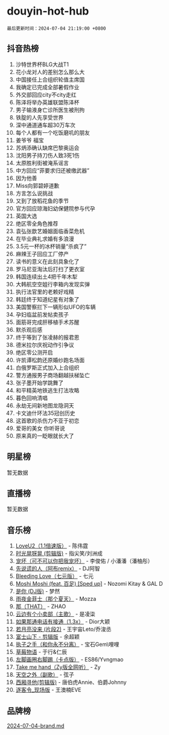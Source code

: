 # douyin-hot-hub

`最后更新时间：2024-07-04 21:19:00 +0800`

## 抖音热榜

1. 沙特世界杯BLG大战T1
1. 花小龙对人的差别怎么那么大
1. 中国接任上合组织轮值主席国
1. 我确定已完成全部暑假作业
1. 外交部回应city不city走红
1. 陈泽将举办英雄联盟陈泽杯
1. 男子输液身亡诊所医生被刑拘
1. 铁腚的人先享受世界
1. 深中通道通车超30万车次
1. 每个人都有一个吃饭磨叽的朋友
1. 姜爷爷 福宝
1. 苏炳添确认缺席巴黎奥运会
1. 沈阳男子持刀伤人致3死1伤
1. 太原胜利街被淹系谣言
1. 中方回应“菲要求归还被缴武器”
1. 因为他善
1. Miss向郭碧婷道歉
1. 方言怎么说挑战
1. 又到了放稻花鱼的季节
1. 官方回应琼海妇幼保健院参与代孕
1. 英国大选
1. 绝区零全角色推荐
1. 袁弘张歆艺婚姻面临香菜危机
1. 在毕业典礼求婚有多浪漫
1. 3.5元一杯的冰杯销量“杀疯了”
1. 麻辣王子回应工厂停产
1. 读书的意义在此刻具象化了
1. 罗马尼亚淘汰后打扫了更衣室
1. 韩国连续出土4把千年木犁
1. 大韩航空空姐行李箱内发现实弹
1. 执行法官里的老赖好戏精
1. 韩廷终于知道纪星有对象了
1. 美国警察拦下一辆形似UFO的车辆
1. 孕妇临盆前发帖卖孩子
1. 面筋哥完成肝移植手术苏醒
1. 默杀观后感
1. 终于等到了张凌赫的报君恩
1. 德米拉尔庆祝动作引争议
1. 绝区零公测开启
1. 许凯谭松韵还原婚纱跑名场面
1. 白俄罗斯正式加入上合组织
1. 警方通报男子商场翻越扶梯坠亡
1. 张子墨开始学跳舞了
1. 和平精英地铁逃生打法攻略
1. 暮色回响清唱
1. 永劫无间新地图龙隐洞天
1. 卡文迪什环法35冠创历史
1. 这首歌的杀伤力不亚于初恋
1. 爱哥的美女 你听哥说
1. 原来真的一眨眼就长大了

## 明星榜

暂无数据

## 直播榜

暂无数据

## 音乐榜

1. [LoveU2（1.1倍速版）](https://sf5-hl-cdn-tos.douyinstatic.com/obj/tos-cn-ve-2774/oQMeDffLaEmgMwgCOEMAFCI6INzoFPgWdD0rsa) - 陈伟霆
1. [时光晃呀晃 (剪辑版)](https://sf3-cdn-tos.douyinstatic.com/obj/tos-cn-ve-2774/o8ACeQem3gwI1x3GIYGAfKG0LJebKFRJDwRwyW) - 指尖笑/刘洲成
1. [宠坏（可不可以你把我宠坏）](https://sf3-cdn-tos.douyinstatic.com/obj/tos-cn-ve-2774/ocWI8ft2gd0rAfXKzvKGeMQM6fVLTLfA8UJzwl) - 李俊佑 / 小潘潘（潘柚彤）
1. [先说谎的人（阿布remix）](https://sf3-cdn-tos.douyinstatic.com/obj/tos-cn-ve-2774/owQtOFmAzBgxBKDOYfeCTQTgE9cDORrOQqmCZy) - DJ阿智
1. [Bleeding Love（七元版）](https://sf3-cdn-tos.douyinstatic.com/obj/tos-cn-ve-2774/oEgC9eZFHQ1MfSRnrfkzFp8AayDWqAQMABBgUs) - 七元
1. [Moshi Moshi (feat. 百足) [Sped up]](https://sf6-cdn-tos.douyinstatic.com/obj/tos-cn-ve-2774/ocCPFQcXJLeroaIdQLIGAoeeYM3OAUYGDguHXz) - Nozomi Kitay & GAL D
1. [是你 (DJ版)](https://sf5-hl-cdn-tos.douyinstatic.com/obj/tos-cn-ve-2774/1ec766e572b34c42853ce6315d426850) - 梦然
1. [雨夜金菲士（那个夏天）](https://sf5-hl-cdn-tos.douyinstatic.com/obj/tos-cn-ve-2774/osPmPLDWQBBE2Z6bftCgYwkFaF4pEYEneXaZQs) - Mozza
1. [那（THAT）](https://sf5-hl-cdn-tos.douyinstatic.com/obj/tos-cn-ve-2774/oIIWGeBZCnlGx9tl0gFlCfwlQbj7QWAD8HYAGg) - ZHAO
1. [云边有个小卖部（主歌）](https://sf5-hl-cdn-tos.douyinstatic.com/obj/tos-cn-ve-2774/okvgzOZylLA4WYUHkAhpy5DrCiqAmBjiMIkJp) - 是凌柒
1. [如果那通电话有接通（1.3x）](https://sf5-hl-cdn-tos.douyinstatic.com/obj/tos-cn-ve-2774/ocJeJKhUhAJG8EYZiEFfGFAPkD3beMQ5mwDv1e) - Dior大颖
1. [若月亮没来 (片段2)](https://sf3-cdn-tos.douyinstatic.com/obj/tos-cn-ve-2774/ocQavLLjkCOeDxGyYeIMGgNAIwJ0QXE1Ve3Fzv) - 王宇宙Leto/乔浚丞
1. [富士山下 - 剪辑版](https://sf5-hl-cdn-tos.douyinstatic.com/obj/tos-cn-ve-2774/o4QGmeUZhQXvtC5BDkogeQni8WbdCBUJEYI12v) - 余超颖
1. [执子之手（和你永不分离）](https://sf5-hl-cdn-tos.douyinstatic.com/obj/tos-cn-ve-2774/oU4mUWISThYfqtA61VOl8PAQGeK2LGGQfFCZfY) - 宝石Gem\哩哩
1. [草莓物语](https://sf5-hl-cdn-tos.douyinstatic.com/obj/tos-cn-ve-2774/okynhJ7jEAIIZBfsLgYMEI8QC3WbQNN66RKzhT) - 于行&仁辰
1. [左脚画圈右脚踢（卡点版）](https://sf5-hl-cdn-tos.douyinstatic.com/obj/tos-cn-ve-2774/oAoAIr8BJv8B7W4CEBMsaSfDWrAiF4izwIDMJg) - ES86/Yvngmao
1. [Take me hand（Zy版全网听）](https://sf5-hl-cdn-tos.douyinstatic.com/obj/tos-cn-ve-2774/owyUoUuVpA1I7BiszAYMSqbGseWQw8P7Ea2BiR) - Zy
1. [天空之外（副歌）](https://sf3-cdn-tos.douyinstatic.com/obj/tos-cn-ve-2774/oAYn0BTp8jS8iSyZSHMUWAikyvAWI1c7aiJTr) - 弦子
1. [西厢寻他(剪辑版)](https://sf5-hl-cdn-tos.douyinstatic.com/obj/tos-cn-ve-2774/oUsAVfAQKlRNxEv5qxvIB8o5qmIWUcXbzJKJhw) - 唐伯虎Annie、伯爵Johnny
1. [逐客令_现场版](https://sf5-hl-cdn-tos.douyinstatic.com/obj/tos-cn-ve-2774/okjvqFftEMAIgLPvI8f4MT5CZVyxmDQdBOwjBv) - 王澳楠EVE

## 品牌榜

[2024-07-04-brand.md](2024-07-04-brand.md)
